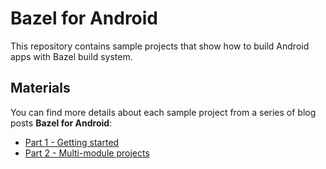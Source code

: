 # Bazel for Android
This repository contains sample projects that show how to build Android apps with Bazel build system.

## Materials
You can find more details about each sample project from a series of blog posts **Bazel for Android**:

- [Part 1 - Getting started](https://proandroiddev.com/part-1-creating-bazel-android-apps-from-scratch-getting-started-84485295cfce)
- [Part 2 - Multi-module projects](https://proandroiddev.com/bazel-for-android-part-2-multi-module-projects-4495bb6826f7)
